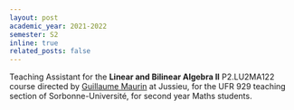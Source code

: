 ```yaml
---
layout: post
academic_year: 2021-2022
semester: S2
inline: true
related_posts: false
---
```


Teaching Assistant for the **Linear and Bilinear Algebra II** P2.LU2MA122 course directed by <a href="https://webusers.imj-prg.fr/~guillaume.maurin/">Guillaume Maurin</a> at Jussieu, for the UFR 929 teaching section of Sorbonne-Université, for second year Maths students.